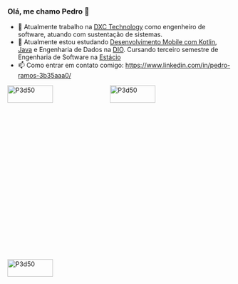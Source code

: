 ### Olá, me chamo Pedro 👋

- 🔭 Atualmente trabalho na <a href="https://www.dxc.com/br/pt">DXC Technology</a> como engenheiro de software, atuando com sustentação de sistemas.
- 🌱 Atualmente estou estudando <a href="https://github.com/P3d50/Santander-Bootcamp-Kotlin-Mobile-Developer-Digital-Innovation-One-2021">Desenvolvimento Mobile com Kotlin</a>, <a href="https://github.com/P3d50/EstruturaDeDadosEmJavaDaDIO">Java</a> e Engenharia de Dados na <a href="https://digitalinnovation.one/">DIO</a>. Cursando terceiro semestre de Engenharia de Software na <a href="https://estacio.br/cursos/graduacao/engenharia-de-software">Estácio</a>
- 📫 Como entrar em contato comigo: https://www.linkedin.com/in/pedro-ramos-3b35aaa0/
<img align="left" src="https://github-readme-stats.vercel.app/api?username=P3d50&show_icons=true&locale=en" alt="P3d50" width="45%" height="10%"/>
<img align="center" src="https://github-readme-streak-stats.herokuapp.com/?user=P3d50&" alt="P3d50" width="45%" height="10%"/>
<img align="left" src="https://github-readme-stats.vercel.app/api/top-langs?username=P3d50&show_icons=true&locale=en&layout=compact" alt="P3d50" width="45%" height="10%"/>
